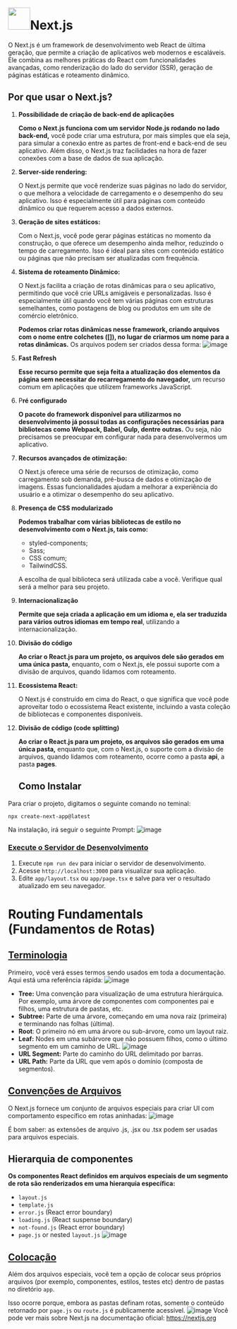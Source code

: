 # <img src="https://github.com/Teyzinho/Next.js/assets/103509649/6c586ed8-13ae-466e-881d-911292a4f8eb" width="50px">Next.js
O Next.js é um framework de desenvolvimento web React de última geração, que permite a criação de aplicativos web modernos e escaláveis. Ele combina as melhores práticas do React com funcionalidades avançadas, como renderização do lado do servidor (SSR), geração de páginas estáticas e roteamento dinâmico.

## **Por que usar o Next.js?**

1. ****Possibilidade de criação de back-end de aplicações**** 
    
    **Como o Next.js funciona com um servidor Node.js rodando no lado back-end,** você pode criar uma estrutura, por mais simples que ela seja, para simular a conexão entre as partes de front-end e back-end de seu aplicativo. Além disso, o Next.js traz facilidades na hora de fazer conexões com a base de dados de sua aplicação.
    
2. ****Server-side rendering:****
    
     O Next.js permite que você renderize suas páginas no lado do servidor, o que melhora a velocidade de carregamento e o desempenho do seu aplicativo. Isso é especialmente útil para páginas com conteúdo dinâmico ou que requerem acesso a dados externos.
    
3. ****Geração de sites estáticos:****
    
     Com o Next.js, você pode gerar páginas estáticas no momento da construção, o que oferece um desempenho ainda melhor, reduzindo o tempo de carregamento. Isso é ideal para sites com conteúdo estático ou páginas que não precisam ser atualizadas com frequência.
    
4. ****Sistema de roteamento Dinâmico:****
    
    O Next.js facilita a criação de rotas dinâmicas para o seu aplicativo, permitindo que você crie URLs amigáveis e personalizadas. Isso é especialmente útil quando você tem várias páginas com estruturas semelhantes, como postagens de blog ou produtos em um site de comércio eletrônico.
    
    **Podemos criar rotas dinâmicas nesse framework, criando arquivos com o nome entre colchetes ([]), no lugar de criarmos um nome para a rotas dinâmicas.** Os arquivos podem ser criados dessa forma:
    ![image](https://github.com/Teyzinho/Next.js/assets/103509649/f612686a-2aeb-4bba-bc3b-de4192eee5f2)
5. ****Fast Refresh****
    
    **Esse recurso permite que seja feita a atualização dos elementos da página sem necessitar do recarregamento do navegador,** um recurso comum em aplicações que utilizem frameworks JavaScript.
    
6. P****ré configurado****
    
    **O pacote do framework disponível para utilizarmos no desenvolvimento já possui todas as configurações necessárias para bibliotecas como Webpack, Babel, Gulp, dentre outras.** Ou seja, não precisamos se preocupar em configurar nada para desenvolvermos um aplicativo.
    
7. **Recursos avançados de otimização:** 
    
    O Next.js oferece uma série de recursos de otimização, como carregamento sob demanda, pré-busca de dados e otimização de imagens. Essas funcionalidades ajudam a melhorar a experiência do usuário e a otimizar o desempenho do seu aplicativo.
    
8. ****Presença de CSS modularizado****
    
    **Podemos trabalhar com várias bibliotecas de estilo no desenvolvimento com o Next.js, tais como:**
    
    - styled-components;
    - Sass;
    - CSS comum;
    - TailwindCSS.
    
    A escolha de qual biblioteca será utilizada cabe a você. Verifique qual será a melhor para seu projeto.
    
9. ****Internacionalização****
    
    **Permite que seja criada a aplicação em um idioma e, ela ser traduzida para vários outros idiomas em tempo real**, utilizando a internacionalização.
    
10. ****Divisão do código****
    
    **Ao criar o React.js para um projeto, os arquivos dele são gerados em uma única pasta,** enquanto, com o Next.js, ele possui suporte com a divisão de arquivos, quando lidamos com roteamento.
    
11. **Ecossistema React:** 
    
    O Next.js é construído em cima do React, o que significa que você pode aproveitar todo o ecossistema React existente, incluindo a vasta coleção de bibliotecas e componentes disponíveis.
    
12. ****Divisão de código (code splitting)****
    
    **Ao criar o React.js para um projeto, os arquivos são gerados em uma única pasta,** enquanto que, com o Next.js, o suporte com a divisão de arquivos, quando lidamos com roteamento, ocorre como a pasta **api**, a pasta **pages**.
    
    ## Como Instalar

Para criar o projeto, digitamos o seguinte comando no teminal:

```
npx create-next-app@latest
```

Na instalação, irá seguir o seguinte Prompt:
![image](https://github.com/Teyzinho/Next.js/assets/103509649/f4972ffd-faa6-45cb-8626-6613643b56df)
### **[Execute o Servidor de Desenvolvimento](https://nextjs.org/docs/getting-started/installation#run-the-development-server)**

1. Execute `npm run dev` para iniciar o servidor de desenvolvimento.
2. Acesse `http://localhost:3000` para visualizar sua aplicação.
3. Edite `app/layout.tsx` ou `app/page.tsx` e salve para ver o resultado atualizado em seu navegador.

# ****Routing Fundamentals**** (**Fundamentos de Rotas)**

## **[Terminologia](https://nextjs.org/docs/app/building-your-application/routing#terminology)**

Primeiro, você verá esses termos sendo usados em toda a documentação. Aqui está uma referência rápida:
![image](https://github.com/Teyzinho/Next.js/assets/103509649/ca268257-adef-4fbe-946a-6d71752cad4d)
- **Tree:** Uma convenção para visualização de uma estrutura hierárquica. Por exemplo, uma árvore de componentes com componentes pai e filhos, uma estrutura de pastas, etc.
- **Subtree:** Parte de uma árvore, começando em uma nova raiz (primeira) e terminando nas folhas (última).
- **Root**: O primeiro nó em uma árvore ou sub-árvore, como um layout raiz.
- **Leaf:** Nodes em uma subárvore que não possuem filhos, como o último segmento em um caminho de URL.
![image](https://github.com/Teyzinho/Next.js/assets/103509649/249344f7-ff1a-446a-8f09-06e44d1d7275)
- **URL Segment:** Parte do caminho do URL delimitado por barras.
- **URL Path:** Parte da URL que vem após o domínio (composta de segmentos).

## **[Convenções de Arquivos](https://nextjs.org/docs/app/building-your-application/routing#file-conventions)**

O Next.js fornece um conjunto de arquivos especiais para criar UI com comportamento específico em rotas aninhadas:
![image](https://github.com/Teyzinho/Next.js/assets/103509649/998a95c3-4e09-4845-a253-90683fa2e172)

É bom saber: as extensões de arquivo .js, .jsx ou .tsx podem ser usadas para arquivos especiais.


## **Hierarquia de componentes**

**Os componentes React definidos em arquivos especiais de um segmento de rota são renderizados em uma hierarquia específica:**

- `layout.js`
- `template.js`
- `error.js` (React error boundary)
- `loading.js` (React suspense boundary)
- `not-found.js` (React error boundary)
- `page.js` or nested `layout.js`
![image](https://github.com/Teyzinho/Next.js/assets/103509649/e346b1d7-7e29-4f41-8831-e4d8a149937a)

## **[Colocação](https://nextjs.org/docs/app/building-your-application/routing#colocation)**

Além dos arquivos especiais, você tem a opção de colocar seus próprios arquivos (por exemplo, componentes, estilos, testes etc) dentro de pastas no diretório `app`.

Isso ocorre porque, embora as pastas definam rotas, somente o conteúdo retornado por `page.js` ou `route.js` é publicamente acessível.
![image](https://github.com/Teyzinho/Next.js/assets/103509649/43888b93-a230-42cd-ab70-f94c7ca88c18)
Você pode ver mais sobre Next.js na documentação oficial: https://nextjs.org
